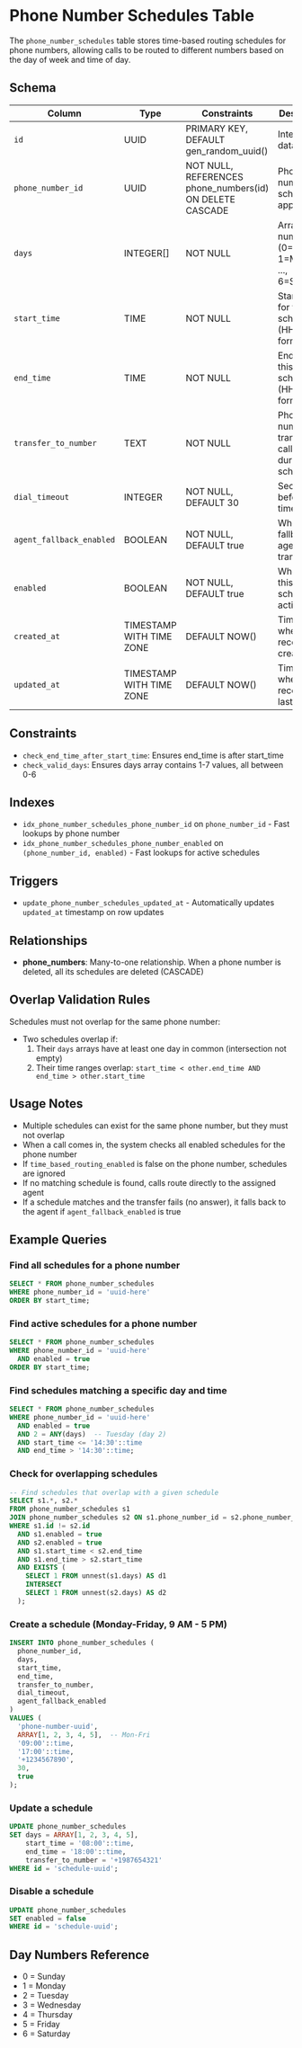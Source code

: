 # Phone Number Schedules Table

The `phone_number_schedules` table stores time-based routing schedules for phone numbers, allowing calls to be routed to different numbers based on the day of week and time of day.

## Schema

| Column | Type | Constraints | Description |
|--------|------|-------------|-------------|
| `id` | UUID | PRIMARY KEY, DEFAULT gen_random_uuid() | Internal database ID |
| `phone_number_id` | UUID | NOT NULL, REFERENCES phone_numbers(id) ON DELETE CASCADE | Phone number this schedule applies to |
| `days` | INTEGER[] | NOT NULL | Array of day numbers (0=Sunday, 1=Monday, ..., 6=Saturday) |
| `start_time` | TIME | NOT NULL | Start time for this schedule (HH:MM format) |
| `end_time` | TIME | NOT NULL | End time for this schedule (HH:MM format) |
| `transfer_to_number` | TEXT | NOT NULL | Phone number to transfer calls to during this schedule |
| `dial_timeout` | INTEGER | NOT NULL, DEFAULT 30 | Seconds before dial times out |
| `agent_fallback_enabled` | BOOLEAN | NOT NULL, DEFAULT true | Whether to fallback to agent if transfer fails |
| `enabled` | BOOLEAN | NOT NULL, DEFAULT true | Whether this schedule is active |
| `created_at` | TIMESTAMP WITH TIME ZONE | DEFAULT NOW() | Timestamp when the record was created |
| `updated_at` | TIMESTAMP WITH TIME ZONE | DEFAULT NOW() | Timestamp when the record was last updated |

## Constraints

- `check_end_time_after_start_time`: Ensures end_time is after start_time
- `check_valid_days`: Ensures days array contains 1-7 values, all between 0-6

## Indexes

- `idx_phone_number_schedules_phone_number_id` on `phone_number_id` - Fast lookups by phone number
- `idx_phone_number_schedules_phone_number_enabled` on `(phone_number_id, enabled)` - Fast lookups for active schedules

## Triggers

- `update_phone_number_schedules_updated_at` - Automatically updates `updated_at` timestamp on row updates

## Relationships

- **phone_numbers**: Many-to-one relationship. When a phone number is deleted, all its schedules are deleted (CASCADE)

## Overlap Validation Rules

Schedules must not overlap for the same phone number:
- Two schedules overlap if:
  1. Their `days` arrays have at least one day in common (intersection not empty)
  2. Their time ranges overlap: `start_time < other.end_time AND end_time > other.start_time`

## Usage Notes

- Multiple schedules can exist for the same phone number, but they must not overlap
- When a call comes in, the system checks all enabled schedules for the phone number
- If `time_based_routing_enabled` is false on the phone number, schedules are ignored
- If no matching schedule is found, calls route directly to the assigned agent
- If a schedule matches and the transfer fails (no answer), it falls back to the agent if `agent_fallback_enabled` is true

## Example Queries

### Find all schedules for a phone number
```sql
SELECT * FROM phone_number_schedules 
WHERE phone_number_id = 'uuid-here' 
ORDER BY start_time;
```

### Find active schedules for a phone number
```sql
SELECT * FROM phone_number_schedules 
WHERE phone_number_id = 'uuid-here' 
  AND enabled = true
ORDER BY start_time;
```

### Find schedules matching a specific day and time
```sql
SELECT * FROM phone_number_schedules 
WHERE phone_number_id = 'uuid-here'
  AND enabled = true
  AND 2 = ANY(days)  -- Tuesday (day 2)
  AND start_time <= '14:30'::time
  AND end_time > '14:30'::time;
```

### Check for overlapping schedules
```sql
-- Find schedules that overlap with a given schedule
SELECT s1.*, s2.*
FROM phone_number_schedules s1
JOIN phone_number_schedules s2 ON s1.phone_number_id = s2.phone_number_id
WHERE s1.id != s2.id
  AND s1.enabled = true
  AND s2.enabled = true
  AND s1.start_time < s2.end_time
  AND s1.end_time > s2.start_time
  AND EXISTS (
    SELECT 1 FROM unnest(s1.days) AS d1
    INTERSECT
    SELECT 1 FROM unnest(s2.days) AS d2
  );
```

### Create a schedule (Monday-Friday, 9 AM - 5 PM)
```sql
INSERT INTO phone_number_schedules (
  phone_number_id,
  days,
  start_time,
  end_time,
  transfer_to_number,
  dial_timeout,
  agent_fallback_enabled
)
VALUES (
  'phone-number-uuid',
  ARRAY[1, 2, 3, 4, 5],  -- Mon-Fri
  '09:00'::time,
  '17:00'::time,
  '+1234567890',
  30,
  true
);
```

### Update a schedule
```sql
UPDATE phone_number_schedules
SET days = ARRAY[1, 2, 3, 4, 5],
    start_time = '08:00'::time,
    end_time = '18:00'::time,
    transfer_to_number = '+1987654321'
WHERE id = 'schedule-uuid';
```

### Disable a schedule
```sql
UPDATE phone_number_schedules
SET enabled = false
WHERE id = 'schedule-uuid';
```

## Day Numbers Reference

- 0 = Sunday
- 1 = Monday
- 2 = Tuesday
- 3 = Wednesday
- 4 = Thursday
- 5 = Friday
- 6 = Saturday

